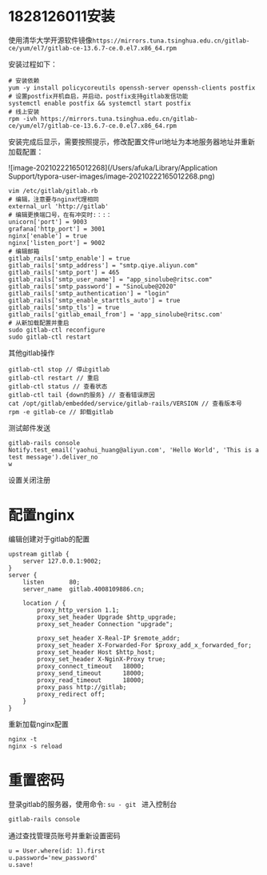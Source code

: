 # 1828126011安装

使用清华大学开源软件镜像`https://mirrors.tuna.tsinghua.edu.cn/gitlab-ce/yum/el7/gitlab-ce-13.6.7-ce.0.el7.x86_64.rpm`

安装过程如下：

```
# 安装依赖
yum -y install policycoreutils openssh-server openssh-clients postfix
# 设置postfix开机自启，并启动，postfix支持gitlab发信功能
systemctl enable postfix && systemctl start postfix
# 线上安装
rpm -ivh https://mirrors.tuna.tsinghua.edu.cn/gitlab-ce/yum/el7/gitlab-ce-13.6.7-ce.0.el7.x86_64.rpm
```

安装完成后显示，需要按照提示，修改配置文件url地址为本地服务器地址并重新加载配置：

![image-20210222165012268](/Users/afuka/Library/Application Support/typora-user-images/image-20210222165012268.png)

```
vim /etc/gitlab/gitlab.rb
# 编辑，注意要与nginx代理相同
external_url 'http://gitlab'
# 编辑更换端口号，在有冲突时:：:：
unicorn['port'] = 9003
grafana['http_port'] = 3001
nginx['enable'] = true
nginx['listen_port'] = 9002
# 编辑邮箱
gitlab_rails['smtp_enable'] = true
gitlab_rails['smtp_address'] = "smtp.qiye.aliyun.com"
gitlab_rails['smtp_port'] = 465
gitlab_rails['smtp_user_name'] = "app_sinolube@ritsc.com"
gitlab_rails['smtp_password'] = "SinoLube@2020"
gitlab_rails['smtp_authentication'] = "login"
gitlab_rails['smtp_enable_starttls_auto'] = true
gitlab_rails['smtp_tls'] = true
gitlab_rails['gitlab_email_from'] = 'app_sinolube@ritsc.com'
# 从新加载配置并重启
sudo gitlab-ctl reconfigure
sudo gitlab-ctl restart
```

其他gitlab操作

```
gitlab-ctl stop // 停止gitlab
gitlab-ctl restart // 重启
gitlab-ctl status // 查看状态
gitlab-ctl tail {down的服务} // 查看错误原因
cat /opt/gitlab/embedded/service/gitlab-rails/VERSION // 查看版本号
rpm -e gitlab-ce // 卸载gitlab
```

测试邮件发送

```
gitlab-rails console
Notify.test_email('yaohui_huang@aliyun.com', 'Hello World', 'This is a test message').deliver_no
w
```



设置关闭注册

# 配置nginx

编辑创建对于gitlab的配置

```
upstream gitlab {
    server 127.0.0.1:9002;
}
server {
    listen       80;
    server_name  gitlab.4008109886.cn;

    location / {
        proxy_http_version 1.1;
        proxy_set_header Upgrade $http_upgrade;
        proxy_set_header Connection "upgrade";

        proxy_set_header X-Real-IP $remote_addr;
        proxy_set_header X-Forwarded-For $proxy_add_x_forwarded_for;
        proxy_set_header Host $http_host;
        proxy_set_header X-NginX-Proxy true;
        proxy_connect_timeout   18000;
        proxy_send_timeout      18000;
        proxy_read_timeout      18000;
        proxy_pass http://gitlab;
        proxy_redirect off;
    }
}
```

重新加载nginx配置 

```
nginx -t
nginx -s reload
```



# 重置密码

登录gitlab的服务器，使用命令: `su - git ` 进入控制台

```bash
gitlab-rails console
```

通过查找管理员账号并重新设置密码

```
u = User.where(id: 1).first
u.password='new_password'
u.save!
```

